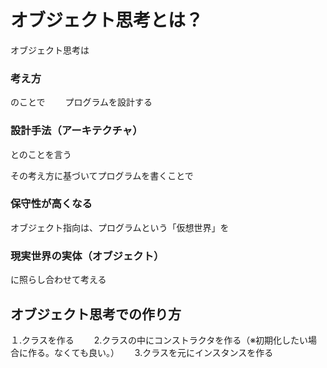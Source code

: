 # オブジェクト思考とは？

オブジェクト思考は
### 考え方　　　
のことで　　
プログラムを設計する
### 設計手法（アーキテクチャ）

とのことを言う

その考え方に基づいてプログラムを書くことで
### 保守性が高くなる

オブジェクト指向は、プログラムという「仮想世界」を

### 現実世界の実体（オブジェクト）

に照らし合わせて考える

## オブジェクト思考での作り方
１.クラスを作る　　
2.クラスの中にコンストラクタを作る（※初期化したい場合に作る。なくても良い。）　　
3.クラスを元にインスタンスを作る　　


